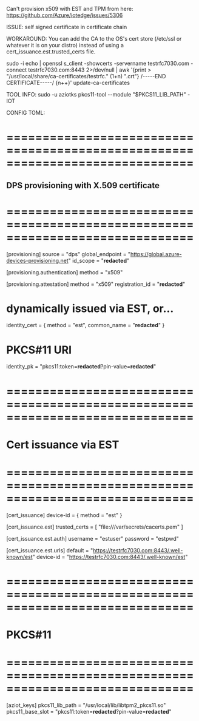 
Can't provision x509 with EST and TPM
from here: https://github.com/Azure/iotedge/issues/5306


ISSUE:
self signed certificate in certificate chain

WORKAROUND:
You can add the CA to the OS's cert store (/etc/ssl or whatever it is on your distro) instead of using a cert_issuance.est.trusted_certs file.

sudo -i
echo | openssl s_client -showcerts -servername testrfc7030.com -connect testrfc7030.com:8443 2>/dev/null | awk '{print > "/usr/local/share/ca-certificates/testrfc." (1+n) ".crt"} /-----END CERTIFICATE-----/ {n++}'
update-ca-certificates

TOOL INFO:
sudo -u aziotks pkcs11-tool --module "$PKCS11_LIB_PATH" -IOT

CONFIG TOML:
# ==============================================================================
## DPS provisioning with X.509 certificate
# ==============================================================================
[provisioning]
source = "dps"
global_endpoint = "https://global.azure-devices-provisioning.net"
id_scope = "__redacted__"

[provisioning.authentication]
 method = "x509"

[provisioning.attestation]
method = "x509"
registration_id = "__redacted__"


# dynamically issued via EST, or...
identity_cert = { method = "est", common_name = "__redacted__" }
# PKCS#11 URI
identity_pk = "pkcs11:token=__redacted__?pin-value=__redacted__"


# ==============================================================================
# Cert issuance via EST
# ==============================================================================
[cert_issuance]
  device-id = { method = "est" }

[cert_issuance.est]
  trusted_certs = [ "file:///var/secrets/cacerts.pem" ]

[cert_issuance.est.auth]
username = "estuser"
password = "estpwd"

[cert_issuance.est.urls]
default = "https://testrfc7030.com:8443/.well-known/est"
device-id = "https://testrfc7030.com:8443/.well-known/est"

# ==============================================================================
# PKCS#11
# ==============================================================================

[aziot_keys]
pkcs11_lib_path = "/usr/local/lib/libtpm2_pkcs11.so"
pkcs11_base_slot = "pkcs11:token=__redacted__?pin-value=__redacted__"